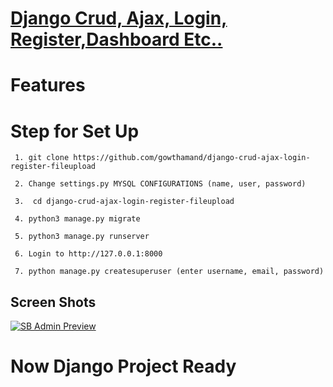 # <a href="https://github.com/gowthamand/django-crud-ajax-login-register-fileupload">Django Crud, Ajax, Login, Register,Dashboard Etc..</a>

# Features 
# Step for Set Up
``` 
 1. git clone https://github.com/gowthamand/django-crud-ajax-login-register-fileupload

 2. Change settings.py MYSQL CONFIGURATIONS (name, user, password)

 3.  cd django-crud-ajax-login-register-fileupload

 4. python3 manage.py migrate

 5. python3 manage.py runserver

 6. Login to http://127.0.0.1:8000

 7. python manage.py createsuperuser (enter username, email, password)

```
## Screen Shots

[![SB Admin Preview](https://startbootstrap.com/assets/img/templates/sb-admin.jpg)](https://blackrockdigital.github.io/startbootstrap-sb-admin/)

# Now Django Project Ready